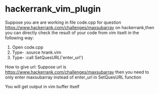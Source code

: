 hackerrank_vim_plugin
=====================
Suppose you are are working in file code.cpp for question https://www.hackerrank.com/challenges/maxsubarray on hackerrank,then you can directly check the result of your code from vim itselt in the following way:

1. Open code.cpp
2. Type- :source hrank.vim
3. Type- :call SetQuesURL('enter_url')

How to give url:
Suppose url is https://www.hackerrank.com/challenges/maxsubarray then you need to only enter maxsubarray instead of enter_url in SetQuesURL function

You will get output in vim buffer itself

